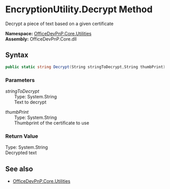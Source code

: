 # EncryptionUtility.Decrypt Method  
Decrypt a piece of text based on a given certificate  

**Namespace:** [OfficeDevPnP.Core.Utilities](OfficeDevPnP.Core.Utilities.md)  
**Assembly:** OfficeDevPnP.Core.dll  
## Syntax
```C#
public static string Decrypt(String stringToDecrypt,String thumbPrint)
```
### Parameters
*stringToDecrypt*  
&emsp;&emsp;Type: System.String  
&emsp;&emsp;Text to decrypt  
  
*thumbPrint*  
&emsp;&emsp;Type: System.String  
&emsp;&emsp;Thumbprint of the certificate to use  
  
### Return Value
Type: System.String  
Decrypted text

## See also
- [OfficeDevPnP.Core.Utilities](OfficeDevPnP.Core.Utilities.md)
